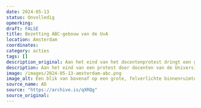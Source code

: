 ```yaml
---
date: 2024-05-13
status: Onvolledig
opmerking: 
draft: FALSE
title: Bezetting ABC-gebouw van de UvA
location: Amsterdam
coordinates: 
category: acties
tags: []
description_original: Aan het eind van het docentenprotest dringt een grote groep demonstranten het ABC-gebouw binnen. In dit gebouw zitten ook de kantoren van het universiteitsbestuur.
description: Aan het eind van een protest door docenten van de Universiteit van Amsterdam gaat een grote groep demonstranten het ABC-gebouw binnen. In dit gebouw zitten ook de kantoren van het universiteitsbestuur.
image: /images/2024-05-13-amsterdam-abc.png
image_alt: Een blik van bovenaf op een grote, felverlichte binnenruimte vol met mensen. Er staan ongeveer tien grijze kampeertenten rond de ruimte. Mensen staan en zitten rondom de tenten. Een persoon in het midden met een megafoon spreekt de mensen toe, een ander centraal persoon bekijkt diens camerabeelden. Een groep mensen klapt en juicht. Anderen houden borden, spandoeken, posters en Palestinavlaggen vast. Een persoon houdt een grote heuptrommel vast.
source_name: AD
source: "https://archive.is/qXRQg"
source_original: 
---
```

